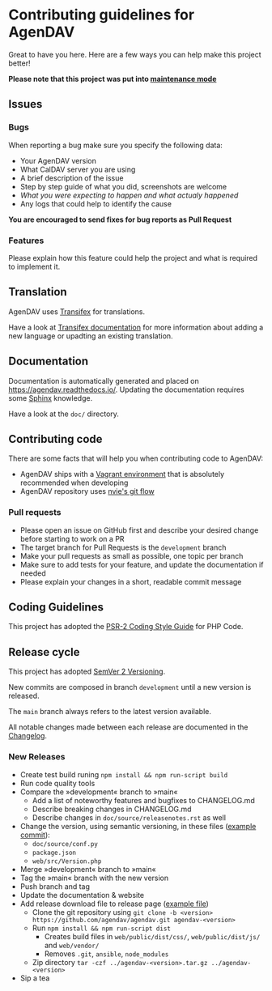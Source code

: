 # Contributing guidelines for AgenDAV

Great to have you here. Here are a few ways you can help make this project better!

**Please note that this project was put into [maintenance mode](./README.md#maintenance-mode)**

## Issues

### Bugs

When reporting a bug make sure you specify the following data:

* Your AgenDAV version
* What CalDAV server you are using
* A brief description of the issue
* Step by step guide of what you did, screenshots are welcome
* *What you were expecting to happen and what actualy happened*
* Any logs that could help to identify the cause

**You are encouraged to send fixes for bug reports as Pull Request**

### Features

Please explain how this feature could help the project and what is required to
implement it.

## Translation

AgenDAV uses [Transifex](https://www.transifex.com/adobo/agendav/) for translations.

Have a look at [Transifex documentation](http://docs.transifex.com/) for more information about
adding a new language or upadting an existing translation.

## Documentation

Documentation is automatically generated and placed on https://agendav.readthedocs.io/.
Updating the documentation requires some [Sphinx](http://sphinx-doc.org/) knowledge.

Have a look at the `doc/` directory.

## Contributing code

There are some facts that will help you when contributing code to AgenDAV:

* AgenDAV ships with a [Vagrant environment](https://agendav.readthedocs.io/en/2.2.0/development/#virtual-machine)
  that is absolutely recommended when developing
* AgenDAV repository uses [nvie's git flow](http://nvie.com/posts/a-successful-git-branching-model/)

### Pull requests

* Please open an issue on GitHub first and describe your desired change before
  starting to work on a PR
* The target branch for Pull Requests is the `development` branch
* Make your pull requests as small as possible, one topic per branch
* Make sure to add tests for your feature, and update the documentation if
  needed
* Please explain your changes in a short, readable commit message

## Coding Guidelines

This project has adopted the
[PSR-2 Coding Style Guide](https://www.php-fig.org/psr/psr-2/) for PHP Code.

## Release cycle

This project has adopted [SemVer 2 Versioning](https://semver.org/).

New commits are composed in branch `development` until a new version is
released.

The `main` branch always refers to the latest version available.

All notable changes made between each release are documented in the
[Changelog](./CHANGELOG.md).

### New Releases

- Create test build runing `npm install && npm run-script build`
- Run code quality tools
- Compare the »development« branch to »main«
  - Add a list of noteworthy features and bugfixes to CHANGELOG.md
  - Describe breaking changes in CHANGELOG.md
  - Describe changes in `doc/source/releasenotes.rst` as well
- Change the version, using semantic versioning, in these files
  ([example commit](https://github.com/agendav/agendav/commit/aa2c0f920207c17372b80ae45f1f4e77133d305e)):
  - `doc/source/conf.py`
  - `package.json`
  - `web/src/Version.php`
- Merge »development« branch to »main«
- Tag the »main« branch with the new version
- Push branch and tag
- Update the documentation & website
- Add release download file to release page ([example file](https://github.com/agendav/agendav/releases/tag/2.2.0))
  - Clone the git repository using
    `git clone -b <version> https://github.com/agendav/agendav.git agendav-<version>`
  - Run `npm install && npm run-script dist`
    - Creates build files in `web/public/dist/css/`, `web/public/dist/js/`
      and `web/vendor/`
    - Removes `.git`, `ansible`, `node_modules`
  - Zip directory `tar -czf ../agendav-<version>.tar.gz ../agendav-<version>`
- Sip a tea
